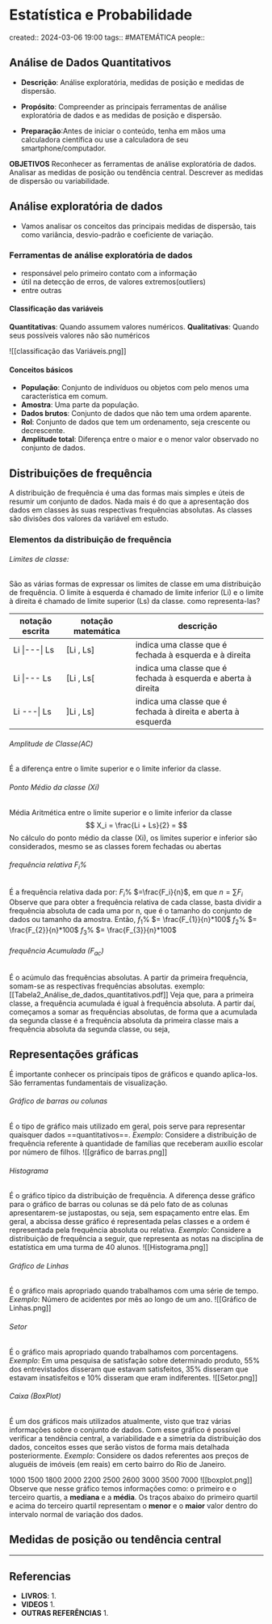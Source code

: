 # Estatística e Probabilidade
created:: 2024-03-06 19:00
tags:: #MATEMÁTICA
people::

## Análise de Dados Quantitativos
- **Descrição**: Análise exploratória, medidas de posição e medidas de dispersão.

- **Propósito**: Compreender as principais ferramentas de análise exploratória de dados e as medidas de posição e dispersão.

- **Preparação**:Antes de iniciar o conteúdo, tenha em mãos uma calculadora científica ou use a calculadora de seu smartphone/computador.

**OBJETIVOS**
Reconhecer as ferramentas de análise exploratória de dados.
Analisar as medidas de posição ou tendência central.
Descrever as medidas de dispersão ou variabilidade.
## Análise exploratória de dados

- Vamos analisar os conceitos das principais medidas de dispersão, tais como variância, desvio-padrão e coeficiente de variação.
### Ferramentas de análise exploratória de dados
- responsável pelo primeiro contato com a informação
- útil na detecção de  erros, de valores extremos(outliers)
- entre outras

#### Classificação das variáveis

**Quantitativas**: Quando assumem valores numéricos.
**Qualitativas**: Quando seus possíveis valores não são numéricos

![[classificação das Variáveis.png]]
#### Conceitos básicos
- **População**: Conjunto de indivíduos ou objetos com pelo menos uma característica em comum.
- **Amostra**: Uma parte da população.
- **Dados brutos**: Conjunto de dados que não tem uma ordem aparente.
- **Rol**: Conjunto de dados que tem um ordenamento, seja crescente ou decrescente.
- **Amplitude total**: Diferença entre o maior e o menor valor observado no conjunto de dados.

## Distribuições de frequência
A distribuição de frequência é uma das formas mais simples e úteis de resumir um conjunto de dados.
Nada mais é do que a apresentação dos dados em classes às suas respectivas frequências absolutas.
As classes são divisões dos valores da variável em estudo.
### Elementos da distribuição de frequência
###### Limites de classe: 
São as várias formas de expressar os limites de classe em uma distribuição de frequência. O limite à esquerda é chamado de limite inferior (Li) e o limite à direita é chamado de limite superior (Ls) da classe.
como representa-las?

| notação  escrita | notação matemática | descrição                                                     |
| ---------------- | ------------------ | ------------------------------------------------------------- |
| Li \|---\| Ls    | [Li , Ls]          | indica uma classe que é fechada à esquerda e à direita        |
| Li \|--- Ls      | [Li , Ls[          | indica uma classe que é fechada à esquerda e aberta à direita |
| Li ---\| Ls      | ]Li , Ls]          | indica uma classe que é fechada à direita e aberta à esquerda |
###### Amplitude de Classe(AC)
É a diferença entre o limite superior e o limite inferior da classe.
###### Ponto Médio da classe (Xi)
Média Aritmética entre o limite superior e o limite inferior da classe
$$
X_i = \frac{Li + Ls}{2} = 
$$
No cálculo do ponto médio da classe (Xi), os limites superior e inferior são considerados, mesmo se as classes forem fechadas ou abertas
###### frequência relativa $F_i$%
É a frequência relativa dada por: $F_i$% $=\frac{F_i}{n}$, em que $n = \sum{F_{i}}$
Observe que para obter a frequência relativa de cada classe, basta dividir a frequência absoluta de cada uma por n, que é o tamanho do conjunto de dados ou tamanho da amostra. Então,
$f_{1}$% $= \frac{F_{1}}{n}*100$
$f_{2}$% $= \frac{F_{2}}{n}*100$
$f_{3}$% $= \frac{F_{3}}{n}*100$

###### frequência Acumulada ($F_{ac}$)
É o acúmulo das frequências absolutas.
A partir da primeira frequência, somam-se as respectivas frequências absolutas.
exemplo:
[[Tabela2_Análise_de_dados_quantitativos.pdf]]
Veja que, para a primeira classe, a frequência acumulada é igual à frequência absoluta. A partir daí, começamos a somar as frequências absolutas, de forma que a acumulada da segunda classe é a frequência absoluta da primeira classe mais a frequência absoluta da segunda classe, ou seja,

## Representações gráficas
É importante  conhecer  os principais tipos de gráficos e quando aplica-los.
São ferramentas fundamentais de visualização.
###### Gráfico de barras ou colunas
É o tipo de gráfico mais utilizado em geral, pois serve para representar quaisquer dados ==quantitativos==.
*Exemplo*: Considere a distribuição de frequência referente à quantidade de famílias que receberam auxílio escolar por número de filhos.
![[gráfico de barras.png]]
###### Histograma
É o gráfico típico da distribuição de frequência. A diferença desse gráfico para o gráfico de barras ou colunas se dá pelo fato de as colunas apresentarem-se justapostas, ou seja, sem espaçamento entre elas. Em geral, a abcissa desse gráfico é representada pelas classes e a ordem é representada pela frequência absoluta ou relativa.
*Exemplo*: Considere a distribuição de frequência a seguir, que representa as notas na disciplina de estatística em uma turma de 40 alunos.
![[Histograma.png]]
###### Gráfico de Linhas
É o gráfico mais apropriado quando trabalhamos com uma série de tempo.
*Exemplo*: Número de acidentes por mês ao longo de um ano.
![[Gráfico de Linhas.png]]
###### Setor
É o gráfico mais apropriado quando trabalhamos com porcentagens.
*Exemplo*: Em uma pesquisa de satisfação sobre determinado produto, 55% dos entrevistados disseram que estavam satisfeitos, 35% disseram que estavam insatisfeitos e 10% disseram que eram indiferentes.
![[Setor.png]]
###### Caixa (BoxPlot)
É um dos gráficos mais utilizados atualmente, visto que traz várias informações sobre o conjunto de dados. Com esse gráfico é possível verificar a tendência central, a variabilidade e a simetria da distribuição dos dados, conceitos esses que serão vistos de forma mais detalhada posteriormente.
*Exemplo*: Considere os dados referentes aos preços de aluguéis de imóveis (em reais) em certo bairro do Rio de Janeiro.

1000 1500 1800 2000 2200 2500 2600 3000 3500 7000
![[boxplot.png]]
Observe que nesse gráfico temos informações como: o primeiro e o terceiro quartis, a **mediana** e a **média**. Os traços abaixo do primeiro quartil e acima do terceiro quartil representam o **menor** e o **maior** valor dentro do intervalo normal de variação dos dados.

## Medidas de posição ou tendência central
---
## Referencias
- **LIVROS**:
	1. 
- **VIDEOS**
	1. 
- **OUTRAS REFERÊNCIAS**
	1. 